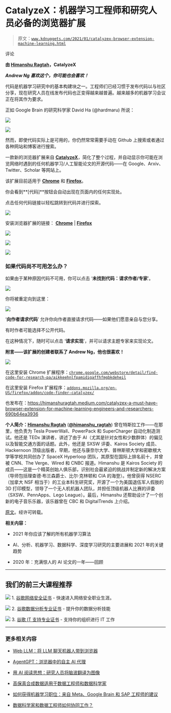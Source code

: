 # CatalyzeX：机器学习工程师和研究人员必备的浏览器扩展

> 原文：[`www.kdnuggets.com/2021/01/catalyzex-browser-extension-machine-learning.html`](https://www.kdnuggets.com/2021/01/catalyzex-browser-extension-machine-learning.html)

评论

**由 [Himanshu Ragtah](https://www.linkedin.com/in/himanshuragtah)，CatalyzeX**

***Andrew Ng 喜欢这个，你可能也会喜欢！***

代码是机器学习研究中的基本构建块之一。工程师们已经习惯于发布代码以与社区分享，现在研究人员在线发布代码也正变得越来越普遍。越来越多的机器学习会议正在将其作为要求。

正如 Google Brain 的研究科学家 David Ha (@hardmaru) 所说：

![](img/237b4ee95f85e360346374d875fcc00a.png)

![](img/a40955c01e25c476d97cc30fddbd1928.png)

然而，即使代码实际上是可用的，你仍然常常需要手动在 Github 上搜索或者通过各种网站和博客进行搜索。

一款新的浏览器扩展来自 [**CatalyzeX**](http://catalyzex.com/?ref=hackernoon.com)，简化了整个过程，并自动显示你可能在浏览网络时遇到的任何机器学习/人工智能论文的开源代码——在 Google、Arxiv、Twitter、Scholar 等网站上。

该扩展目前适用于 [**Chrome**](https://chrome.google.com/webstore/detail/find-code-for-research-pa/aikkeehnlfpamidigaffhfmgbkdeheil?ref=hackernoon.com) 和 [**Firefox**](https://addons.mozilla.org/en-US/firefox/addon/code-finder-catalyzex/?ref=hackernoon.com)。

你会看到**[代码]**按钮会自动出现在页面内的任何实现处。

点击任何代码链接以轻松跳转到代码并进行探索。

![](img/adf9500e213da045f96ef7da07531736.png)

安装浏览器扩展的链接： [**Chrome**](https://chrome.google.com/webstore/detail/find-code-for-research-pa/aikkeehnlfpamidigaffhfmgbkdeheil?ref=hackernoon.com) | [**Firefox**](https://addons.mozilla.org/en-US/firefox/addon/code-finder-catalyzex/?ref=hackernoon.com)

![](img/acbe2d9bda493c4aaf81b422f30283de.png)

![](img/d87dbadcf8ecec8209145e142c79e6c3.png)

![](img/43f9ad96defa6aa4ce05408d1164e8ac.png)

### 如果代码尚不可用怎么办？

如果由于某种原因代码不可用，你可以点击 ‘**未找到代码：请求作者/专家**’。

![](img/41c6d2fe15ff178a5723825a4ecade11.png)

你将被重定向到这里：

![](img/db4b7372a81a174a729ecfbafb012f3e.png)

‘**向作者请求代码**’ 允许你向作者直接请求代码——如果他们愿意亲自与您分享。

有时作者可能选择不公开代码。

在这种情况下，随时可以点击 ‘**请求实现**’，并可以请求主题专家来实现论文。

**附言——该扩展的创建者联系了 Andrew Ng，他也很喜欢！**

![](img/696116ea16f94dd49106f25d5f945510.png)

在这里安装 Chrome 扩展程序：[`chrome.google.com/webstore/detail/find-code-for-research-pa/aikkeehnlfpamidigaffhfmgbkdeheil`](https://chrome.google.com/webstore/detail/find-code-for-research-pa/aikkeehnlfpamidigaffhfmgbkdeheil?ref=hackernoon.com)

在这里安装 Firefox 扩展程序：[`addons.mozilla.org/en-US/firefox/addon/code-finder-catalyzex/`](https://addons.mozilla.org/en-US/firefox/addon/code-finder-catalyzex/?ref=hackernoon.com)

也发布在：https://himanshuragtah.medium.com/catalyzex-a-must-have-browser-extension-for-machine-learning-engineers-and-researchers-690b64ea3936

**个人简介：[Himanshu Ragtah](https://www.linkedin.com/in/himanshuragtah)** (**[@himanshu_ragtah](https://twitter.com/himanshu_ragtah)**) 曾在特斯拉工作——在那里，他负责为 Tesla PowerWall、PowerPack 和 SuperCharger 自动化制造测试。他还是 TEDx 演讲者，讲述了由于 AI（尤其是针对女性和少数群体）的偏见以及智能交通方面的话题。此外，他还是 SXSW 评委、Kairos Society 成员、Hackernoon 顶级出版者，早期，他还与康奈尔大学、普林斯顿大学和密歇根大学等学校共同创办了 SpaceX Hyperloop 团队，其原型在国际上排名前十，并曾被 CNN、The Verge、Wired 和 CNBC 报道。Himanshu 是 Kairos Society 的成员——这是一个精英创始人俱乐部，识别社会最紧迫的挑战并制定新的解决方案（导师包括理查德·布兰森爵士、比尔·克林顿和 CIA 的海登）。他曾获得 NSERC（加拿大 NSF 相当于）的工业本科生研究奖，开源了一个为美国退伍军人假肢的 3D 打印模型，领导了一个无人机机器人团队，并担任顶级机器人比赛的评委（SXSW、PennApps、Lego League）。最后，Himanshu 还帮助设计了一个创新的电子音乐乐器，该乐器曾在 CBC 和 DigitalTrends 上介绍。

[原文](https://hackernoon.com/catalyzex-a-must-have-browser-extension-for-machine-learning-engineers-and-researchers-a4q3w2t)。经许可转载。

**相关内容：**

+   2021 年你应该了解的所有机器学习算法

+   AI、分析、机器学习、数据科学、深度学习研究的主要进展和 2021 年的关键趋势

+   2020 年：充满惊人的 AI 论文的一年——回顾

* * *

## 我们的前三大课程推荐

![](img/0244c01ba9267c002ef39d4907e0b8fb.png) 1\. [谷歌网络安全证书](https://www.kdnuggets.com/google-cybersecurity) - 快速进入网络安全职业生涯。

![](img/e225c49c3c91745821c8c0368bf04711.png) 2\. [谷歌数据分析专业证书](https://www.kdnuggets.com/google-data-analytics) - 提升你的数据分析技能

![](img/0244c01ba9267c002ef39d4907e0b8fb.png) 3\. [谷歌 IT 支持专业证书](https://www.kdnuggets.com/google-itsupport) - 支持你的组织进行 IT 工作

* * *

### 更多相关内容

+   [Web LLM：将 LLM 聊天机器人带到浏览器](https://www.kdnuggets.com/2023/05/webllm-bring-llm-chatbots-browser.html)

+   [AgentGPT：浏览器中的自主 AI 代理](https://www.kdnuggets.com/2023/06/agentgpt-autonomous-ai-agents-browser.html)

+   [用 AI 阅读思想：研究人员将脑波翻译为图像](https://www.kdnuggets.com/2023/03/reading-minds-ai-researchers-translate-brain-waves-images.html)

+   [高保真合成数据适用于数据工程师和数据科学家](https://www.kdnuggets.com/2022/tonic-high-fidelity-synthetic-data-engineers-scientists-alike.html)

+   [如何获得机器学习职位：来自 Meta、Google Brain 和 SAP 工程师的建议](https://www.kdnuggets.com/2022/08/corise-land-ml-job-advice-engineers-meta-google-brain-sap.html)

+   [数据科学家和数据工程师如何协同工作？](https://www.kdnuggets.com/2022/08/data-scientists-data-engineers-work-together.html)

